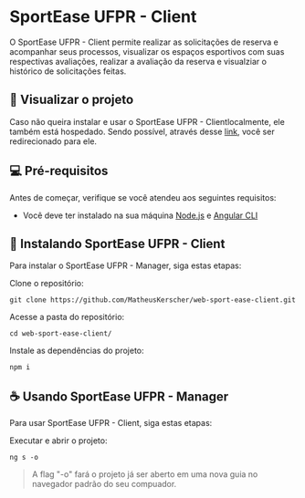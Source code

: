 
# SportEase UFPR - Client

O SportEase UFPR - Client permite realizar as solicitações de reserva e acompanhar seus processos, visualizar os espaços esportivos com suas respectivas avaliações, realizar a avaliação da reserva e visualziar o histórico de solicitações feitas.

## 🥳 Visualizar o projeto

Caso não queira instalar e usar o SportEase UFPR - Clientlocalmente, ele também está hospedado. Sendo possível, através desse [link](https://sportease-client.netlify.app/login), você ser redirecionado para ele.
	  
## 💻 Pré-requisitos

Antes de começar, verifique se você atendeu aos seguintes requisitos:
 
- Você deve ter instalado na sua máquina [Node.js](https://nodejs.org/en) e [Angular CLI](https://angular.io/guide/setup-local)

## 🚀 Instalando SportEase UFPR - Client

Para instalar o SportEase UFPR - Manager, siga estas etapas:

Clone o repositório:

```
git clone https://github.com/MatheusKerscher/web-sport-ease-client.git
```

Acesse a pasta do repositório:

```
cd web-sport-ease-client/
```

Instale as dependências do projeto:
``` 
npm i
```

## ☕ Usando SportEase UFPR - Manager

Para usar SportEase UFPR - Client, siga estas etapas:

Executar e abrir o projeto:
```
ng s -o
```

> A flag "-o" fará o projeto já ser aberto em uma nova guia no navegador padrão do seu compuador.
